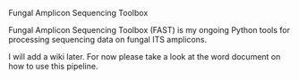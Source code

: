 Fungal Amplicon Sequencing Toolbox

Fungal Amplicon Sequencing Toolbox (FAST) is my ongoing Python tools for processing sequencing data on fungal ITS amplicons.

I will add a wiki later. For now please take a look at the word document on how to use this pipeline.
